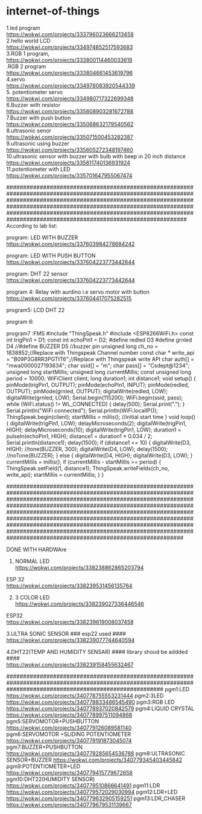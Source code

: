 # internet-of-things





1.led program<br>
https://wokwi.com/projects/333796023666213458<br>
2.hello world LCD<br>
https://wokwi.com/projects/334974852517593683<br>
3.RGB 1 program,<br>
https://wokwi.com/projects/333800114460033619<br>
.RGB 2 program<br>
https://wokwi.com/projects/333804661453619796<br>
4.servo<br>
https://wokwi.com/projects/334978083920544339<br>
5. potentiometer servo<br>
https://wokwi.com/projects/334980717322699348<br>
6.Buzzer  with resistor<br>
https://wokwi.com/projects/335608903281672788<br>
7.Buzzer with push button<br>
https://wokwi.com/projects/335068632179540562<br>
8.ultrasonic senor<br>
https://wokwi.com/projects/335071500453282387<br>
9.ultrasonic using buzzer <br>
https://wokwi.com/projects/335605272348197460<br>
10.ultrasonic sensor with buzzer with bulb with beep in 20  inch distance<br>
https://wokwi.com/projects/335611740136931924<br>
11.potentiometer with LED<br>
https://wokwi.com/projects/335701647955067474<br>




##############################################################################################################################################################################################################################################################################################################################################
According to lab list:


program:  LED WITH BUZZER
https://wokwi.com/projects/337603984278684242

program: LED WITH PUSH BUTTON
https://wokwi.com/projects/337604223773442644

program: DHT 22 sensor
https://wokwi.com/projects/337604223773442644

program 4:  Relay with  aurdino i.e servo motor with button
https://wokwi.com/projects/337604417075282515

program5: LCD DHT 22


program 6: 



program7 :FMS
#include "ThingSpeak.h"
#include <ESP8266WiFi.h>
const int trigPin1 = D1;
const int echoPin1 = D2;
#define redled D3
#define grnled D4
//#define BUZZER D5 //buzzer pin
unsigned long ch_no = 1838852;//Replace with Thingspeak Channel number
const char * write_api = "B09P3G8RR3PGTIT6";//Replace with Thingspeak write API
char auth[] = "mwa0000027193634";
char ssid[] = "m";
char pass[] = "Csdept@1234";
unsigned long startMillis;
unsigned long currentMillis;
const unsigned long period = 10000;
WiFiClient  client;
long duration1;
int distance1;
void setup()
{
  pinMode(trigPin1, OUTPUT);
  pinMode(echoPin1, INPUT);
  pinMode(redled, OUTPUT);
  pinMode(grnled, OUTPUT);
  digitalWrite(redled, LOW);
  digitalWrite(grnled, LOW);
  Serial.begin(115200);
  WiFi.begin(ssid, pass);
  while (WiFi.status() != WL_CONNECTED)
  {
    delay(500);
    Serial.print(".");
  }
  Serial.println("WiFi connected");
  Serial.println(WiFi.localIP());
  ThingSpeak.begin(client);
  startMillis = millis();  //initial start time
}
void loop()
{
  digitalWrite(trigPin1, LOW);
  delayMicroseconds(2);
  digitalWrite(trigPin1, HIGH);
  delayMicroseconds(10);
  digitalWrite(trigPin1, LOW);
  duration1 = pulseIn(echoPin1, HIGH);
  distance1 = duration1 * 0.034 / 2;
  Serial.println(distance1);
  delay(1500);
  if (distance1 <= 10)
  {
    digitalWrite(D3, HIGH);
    //tone(BUZZER, 300);
    digitalWrite(D4, LOW);
    delay(1500);
    //noTone(BUZZER);
  }
  else
  {
    digitalWrite(D4, HIGH);
    digitalWrite(D3, LOW);
  }
  currentMillis = millis();
  if (currentMillis - startMillis >= period)
  {
    ThingSpeak.setField(1, distance1);
    ThingSpeak.writeFields(ch_no, write_api);
    startMillis = currentMillis;
  }
}














































#####################################################################################################################################################################################################################################################################################################################################################################################################################################################################################################################

DONE WITH HARDWAre


1. NORMAL LED<br>
https://wokwi.com/projects/338238862865203794<br>

ESP 32<br>
https://wokwi.com/projects/338239531456135764<br>

2. 3 COLOR  LED<br>
https://wokwi.com/projects/338239027336446546 <br>

ESP32<br>
https://wokwi.com/projects/338239619008037458<br>

3.ULTRA SONIC SENSOR  ### esp22 used ####<br>
https://wokwi.com/projects/338239077744640594<br>

4.DHT22(TEMP AND HUMIDITY SENSAR)  #### library shoud be addded  ####<br>
https://wokwi.com/projects/338239158455632467<br>


###############################################################################################################################################################
pgm1:LED
https://wokwi.com/projects/340778755553231444
pgm2:3LED
https://wokwi.com/projects/340778833486545490
pgm3:RGB LED
https://wokwi.com/projects/340778937020842579
pgm4:LIQUID CRYSTAL
https://wokwi.com/projects/340778997511094868
pgm5:SERVOMOTOR+PUSHBUTTON
https://wokwi.com/projects/340779126089581140
pgm6:SERVOMOTOR +SLIDING POTENTIOMETER
https://wokwi.com/projects/340779191873045074
pgm7:BUZZER+PUSHBUTTON
https://wokwi.com/projects/340779285654536788
pgm8:ULTRASONIC SENSOR+BUZZER
https://wokwi.com/projects/340779345403445842
pgm9:POTENTIOMETER+LED
https://wokwi.com/projects/340779415779672658
pgm10:DHT22(HUMIDITY SENSOR)
https://wokwi.com/projects/340779510866641491
pgm11:LDR
https://wokwi.com/projects/340779572029030994
pgm12:LDR+LED
https://wokwi.com/projects/340779632905159251
pgm13:LDR_CHASER
https://wokwi.com/projects/340779679531139667
